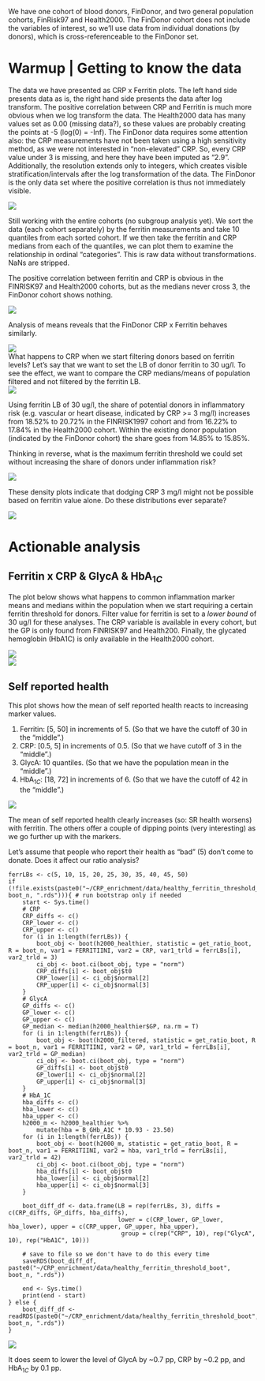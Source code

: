 We have one cohort of blood donors, FinDonor, and two general population
cohorts, FinRisk97 and Health2000. The FinDonor cohort does not include
the variables of interest, so we’ll use data from individual donations
(by donors), which is cross-referenceable to the FinDonor set.

# Warmup | Getting to know the data

The data we have presented as CRP x Ferritin plots. The left hand side
presents data as is, the right hand side presents the data after log
transform. The positive correlation between CRP and Ferritin is much
more obvious when we log transform the data. The Health2000 data has
many values set as 0.00 (missing data?), so these values are probably
creating the points at -5 (log(0) = -Inf). The FinDonor data requires
some attention also: the CRP measurements have not been taken using a
high sensitivity method, as we were not interested in “non-elevated”
CRP. So, every CRP value under 3 is missing, and here they have been
imputed as “2.9”. Additionally, the resolution extends only to integers,
which creates visible stratification/intervals after the log
transformation of the data. The FinDonor is the only data set where the
positive correlation is thus not immediately visible.

<img src="enrichment_by_ferritin_files/figure-markdown_strict/crp_ferr_all_nonlog-1.png" style="display: block; margin: auto;" />

Still working with the entire cohorts (no subgroup analysis yet). We
sort the data (each cohort separately) by the ferritin measurements and
take 10 quantiles from each sorted cohort. If we then take the ferritin
and CRP medians from each of the quantiles, we can plot them to examine
the relationship in ordinal “categories”. This is raw data without
transformations. NaNs are stripped.

The positive correlation between ferritin and CRP is obvious in the
FINRISK97 and Health2000 cohorts, but as the medians never cross 3, the
FinDonor cohort shows nothing.

<img src="enrichment_by_ferritin_files/figure-markdown_strict/plot_quantiles-1.png" style="display: block; margin: auto;" />

Analysis of means reveals that the FinDonor CRP x Ferritin behaves
similarly.

<img src="enrichment_by_ferritin_files/figure-markdown_strict/plot_mean_quantiles-1.png" style="display: block; margin: auto;" />
What happens to CRP when we start filtering donors based on ferritin
levels? Let’s say that we want to set the LB of donor ferritin to 30
ug/l. To see the effect, we want to compare the CRP medians/means of
population filtered and not filtered by the ferritin LB.

<img src="enrichment_by_ferritin_files/figure-markdown_strict/plot_LB_diff-1.png" style="display: block; margin: auto;" />

Using ferritin LB of 30 ug/l, the share of potential donors in
inflammatory risk (e.g. vascular or heart disease, indicated by CRP
&gt;= 3 mg/l) increases from 18.52% to 20.72% in the FINRISK1997 cohort
and from 16.22% to 17.84% in the Health2000 cohort. Within the existing
donor population (indicated by the FinDonor cohort) the share goes from
14.85% to 15.85%.

Thinking in reverse, what is the maximum ferritin threshold we could set
without increasing the share of donors under inflammation risk?

<img src="enrichment_by_ferritin_files/figure-markdown_strict/unnamed-chunk-1-1.png" style="display: block; margin: auto;" />

These density plots indicate that dodging CRP 3 mg/l might not be
possible based on ferritin value alone. Do these distributions ever
separate?

<img src="enrichment_by_ferritin_files/figure-markdown_strict/unnamed-chunk-2-1.png" style="display: block; margin: auto;" />

# Actionable analysis

## Ferritin x CRP & GlycA & HbA<sub>1*C*</sub>

The plot below shows what happens to common inflammation marker means
and medians within the population when we start requiring a certain
ferritin threshold for donors. Filter value for ferritin is set to a
*lower bound* of 30 ug/l for these analyses. The CRP variable is
available in every cohort, but the GP is only found from FINRISK97 and
Health200. Finally, the glycated hemoglobin (HbA1C) is only available in
the Health2000 cohort.

<img src="enrichment_by_ferritin_files/figure-markdown_strict/LBresults_multiplot-1.png" style="display: block; margin: auto;" />

<img src="enrichment_by_ferritin_files/figure-markdown_strict/prop_plot-1.png" style="display: block; margin: auto;" />

## Self reported health

This plot shows how the mean of self reported health reacts to
increasing marker values.

1.  Ferritin: \[5, 50\] in increments of 5. (So that we have the cutoff
    of 30 in the “middle”.)
2.  CRP: \[0.5, 5\] in increments of 0.5. (So that we have cutoff of 3
    in the “middle”.)
3.  GlycA: 10 quantiles. (So that we have the population mean in the
    “middle”.)
4.  HbA<sub>1*C*</sub>: \[18, 72\] in increments of 6. (So that we have
    the cutoff of 42 in the “middle”.)

<img src="enrichment_by_ferritin_files/figure-markdown_strict/SRH_plot-1.png" style="display: block; margin: auto;" />

The mean of self reported health clearly increases (so: SR health
worsens) with ferritin. The others offer a couple of dipping points
(very interesting) as we go further up with the markers.

Let’s assume that people who report their health as “bad” (5) don’t come
to donate. Does it affect our ratio analysis?

    ferrLBs <- c(5, 10, 15, 20, 25, 30, 35, 40, 45, 50)
    if (!file.exists(paste0("~/CRP_enrichment/data/healthy_ferritin_threshold_boot", boot_n, ".rds"))){ # run bootstrap only if needed
        start <- Sys.time()
        # CRP
        CRP_diffs <- c()
        CRP_lower <- c()
        CRP_upper <- c()
        for (i in 1:length(ferrLBs)) {
            boot_obj <- boot(h2000_healthier, statistic = get_ratio_boot, R = boot_n, var1 = FERRITIINI, var2 = CRP, var1_trld = ferrLBs[i], var2_trld = 3)
            ci_obj <- boot.ci(boot_obj, type = "norm")
            CRP_diffs[i] <- boot_obj$t0
            CRP_lower[i] <- ci_obj$normal[2]
            CRP_upper[i] <- ci_obj$normal[3]
        }
        # GlycA
        GP_diffs <- c()
        GP_lower <- c()
        GP_upper <- c()
        GP_median <- median(h2000_healthier$GP, na.rm = T)
        for (i in 1:length(ferrLBs)) {
            boot_obj <- boot(h2000_filtered, statistic = get_ratio_boot, R = boot_n, var1 = FERRITIINI, var2 = GP, var1_trld = ferrLBs[i], var2_trld = GP_median)
            ci_obj <- boot.ci(boot_obj, type = "norm")
            GP_diffs[i] <- boot_obj$t0
            GP_lower[i] <- ci_obj$normal[2]
            GP_upper[i] <- ci_obj$normal[3]
        }
        # HbA_1C
        hba_diffs <- c()
        hba_lower <- c()
        hba_upper <- c()
        h2000_m <- h2000_healthier %>%
            mutate(hba = B_GHb_A1C * 10.93 - 23.50)
        for (i in 1:length(ferrLBs)) {
            boot_obj <- boot(h2000_m, statistic = get_ratio_boot, R = boot_n, var1 = FERRITIINI, var2 = hba, var1_trld = ferrLBs[i], var2_trld = 42)
            ci_obj <- boot.ci(boot_obj, type = "norm")
            hba_diffs[i] <- boot_obj$t0
            hba_lower[i] <- ci_obj$normal[2]
            hba_upper[i] <- ci_obj$normal[3]
        }
        
        boot_diff_df <- data.frame(LB = rep(ferrLBs, 3), diffs = c(CRP_diffs, GP_diffs, hba_diffs), 
                                   lower = c(CRP_lower, GP_lower, hba_lower), upper = c(CRP_upper, GP_upper, hba_upper),
                                    group = c(rep("CRP", 10), rep("GlycA", 10), rep("HbA1C", 10)))
        
        # save to file so we don't have to do this every time
        saveRDS(boot_diff_df, paste0("~/CRP_enrichment/data/healthy_ferritin_threshold_boot", boot_n, ".rds"))
        
        end <- Sys.time()
        print(end - start)
    } else {
        boot_diff_df <- readRDS(paste0("~/CRP_enrichment/data/healthy_ferritin_threshold_boot", boot_n, ".rds"))
    }

<img src="enrichment_by_ferritin_files/figure-markdown_strict/prop_plot_healthy-1.png" style="display: block; margin: auto;" />

It does seem to lower the level of GlycA by ~0.7 pp, CRP by ~0.2 pp, and
HbA<sub>1*C*</sub> by 0.1 pp.
